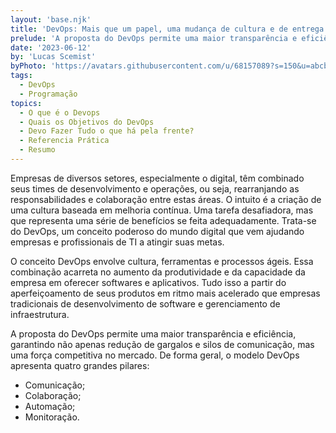 ```yaml
---
layout: 'base.njk'
title: 'DevOps: Mais que um papel, uma mudança de cultura e de entrega de valor'
prelude: 'A proposta do DevOps permite uma maior transparência e eficiência, garantindo não apenas redução de gargalos e silos de comunicação, mas uma força competitiva no mercado. De forma geral, o modelo DevOps apresenta quatro grandes pilares'
date: '2023-06-12'
by: 'Lucas Scemist'
byPhoto: 'https://avatars.githubusercontent.com/u/68157089?s=150&u=abcbbc919c91cf2cd6f4bc5cb11c6db02c5f8a48&v=4'
tags:
  - DevOps
  - Programação
topics:
  - O que é o Devops
  - Quais os Objetivos do DevOps
  - Devo Fazer Tudo o que há pela frente?
  - Referencia Prática
  - Resumo
---
```


Empresas de diversos setores, especialmente o digital, têm combinado seus times de desenvolvimento e operações, ou seja, rearranjando as responsabilidades e colaboração entre estas áreas. O intuito é a criação de uma cultura baseada em melhoria contínua. Uma tarefa desafiadora, mas que representa uma série de benefícios se feita adequadamente. Trata-se do DevOps, um conceito poderoso do mundo digital que vem ajudando empresas e profissionais de TI a atingir suas metas.

O conceito DevOps envolve cultura, ferramentas e processos ágeis. Essa combinação acarreta no aumento da produtividade e da capacidade da empresa em oferecer softwares e aplicativos. Tudo isso a partir do aperfeiçoamento de seus produtos em ritmo mais acelerado que empresas tradicionais de desenvolvimento de software e gerenciamento de infraestrutura.

A proposta do DevOps permite uma maior transparência e eficiência, garantindo não apenas redução de gargalos e silos de comunicação, mas uma força competitiva no mercado. De forma geral, o modelo DevOps apresenta quatro grandes pilares:

- Comunicação;
- Colaboração;
- Automação;
- Monitoração.
